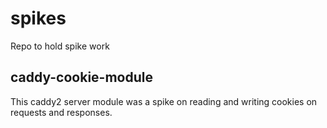 # spikes

Repo to hold spike work

## caddy-cookie-module
This caddy2 server module was a spike on reading and writing cookies on requests and responses.

